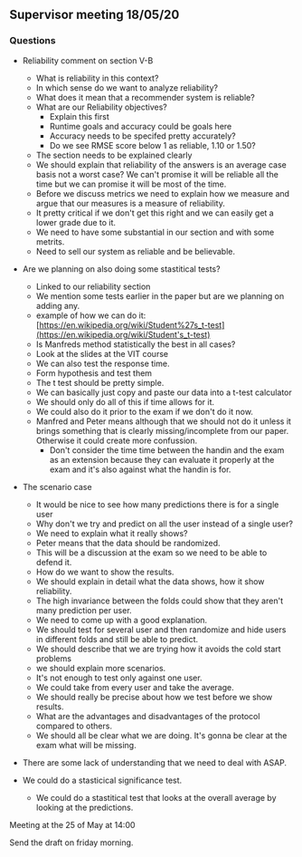 ## Supervisor meeting 18/05/20

### Questions

* Reliability comment on section V-B
  * What is reliability in this context?
  * In which sense do we want to analyze reliability?
  * What does it mean that a recommender system is reliable?
  * What are our Reliability objectives?
    * Explain this first
    * Runtime goals and accuracy could be goals here
    * Accuracy needs to be specifed pretty accurately?
    * Do we see RMSE score below 1 as reliable, 1.10 or 1.50?
  * The section needs to be explained clearly
  * We should explain that reliability of the answers is an average case basis not a worst case? We can't promise it will be reliable all the time but we can promise it will be most of the time.
  * Before we discuss metrics we need to explain how we measure and argue that our measures is a measure of reliability.
  * It pretty critical if we don't get this right and we can easily get a lower grade due to it.
  * We need to have some substantial in our section and with some metrits.
  * Need to sell our system as reliable and be believable.
* Are we planning on also doing some stastitical tests?
  * Linked to our reliability section
  * We mention some tests earlier in the paper but are we planning on adding any.
  * example of how we can do it: [https://en.wikipedia.org/wiki/Student%27s_t-test](https://en.wikipedia.org/wiki/Student's_t-test)
  * Is Manfreds method statistically the best in all cases?
  * Look at the slides at the VIT course
  * We can also test the response time.
  * Form hypothesis and test them
  * The t test should be pretty simple. 
  * We can basically just copy and paste our data into a t-test calculator
  * We should only do all of this if time allows for it.
  * We could also do it prior to the exam if we don't do it now.
  * Manfred and Peter means although that we should not do it unless it brings something that is clearly missing/incomplete from our paper. Otherwise it could create more confussion.
    * Don't consider the time time between the handin and the exam as an extension because they can evaluate it properly at the exam and it's also against what the handin is for.
* The scenario case

  * It would be nice to see how many predictions there is for a single user
  * Why don't we try and predict on all the user instead of a single user?
  * We need to explain what it really shows?
  * Peter means that the data should be randomized.
  * This will be a discussion at the exam so we need to be able to defend it.
  * How do we want to show the results.
  * We should explain in detail what the data shows, how it show reliability.
  * The high invariance between the folds could show that they aren't many prediction per user.
  * We need to come up with a good explanation.
  * We should test for several user and then randomize and hide users in different folds and still be able to predict.
  * We should describe that we are trying how it avoids the cold start problems
  * we should explain more scenarios.
  * It's not enough to test only against one user.
  * We could take from every user and take the average.
  * We should really be precise about how we test before we show results.
  * What are the advantages and disadvantages of the protocol compared to others.
  * We should all be clear what we are doing. It's gonna be clear at the exam what will be missing.
* There are some lack of understanding that we need to deal with ASAP.

* We could do a stasticical significance test.
  * We could do a stastitical test that looks at the overall average by looking at the predictions.

Meeting at the 25 of May at 14:00

Send the draft on friday morning.
